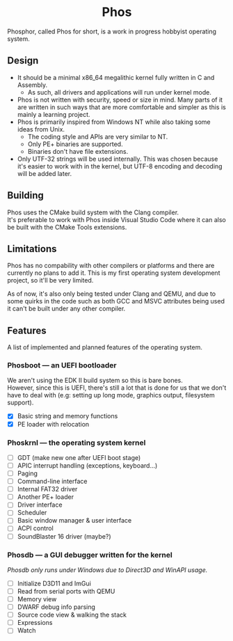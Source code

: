 <h1 align="center">Phos</h1>

Phosphor, called Phos for short, is a work in progress hobbyist operating system.

## Design

- It should be a minimal x86_64 megalithic kernel fully written in C and Assembly.
	- As such, all drivers and applications will run under kernel mode.
- Phos is not written with security, speed or size in mind. Many parts of it are written in such ways that are more comfortable and simpler as this is mainly a learning project.
- Phos is primarily inspired from Windows NT while also taking some ideas from Unix.
	- The coding style and APIs are very similar to NT.
	- Only PE+ binaries are supported.
	- Binaries don't have file extensions.
- Only UTF-32 strings will be used internally. This was chosen because it's easier to work with in the kernel, but UTF-8 encoding and decoding will be added later.

## Building

Phos uses the CMake build system with the Clang compiler. \
It's preferable to work with Phos inside Visual Studio Code where it can also be built with the CMake Tools extensions.

## Limitations

Phos has no compability with other compilers or platforms and there are currently no plans to add it. This is my first operating system development project, so it'll be very limited.

As of now, it's also only being tested under Clang and QEMU, and due to some quirks in the code such as both GCC and MSVC attributes being used it can't be built under any other compiler.

## Features

A list of implemented and planned features of the operating system.

### Phosboot &mdash; an UEFI bootloader

We aren't using the EDK II build system so this is bare bones. \
However, since this is UEFI, there's still a lot that is done for us that we don't have to deal with (e.g: setting up long mode, graphics output, filesystem support).

- [x] Basic string and memory functions
- [x] PE loader with relocation

### Phoskrnl &mdash; the operating system kernel

- [ ] GDT (make new one after UEFI boot stage)
- [ ] APIC interrupt handling (exceptions, keyboard...)
- [ ] Paging
- [ ] Command-line interface
- [ ] Internal FAT32 driver
- [ ] Another PE+ loader
- [ ] Driver interface
- [ ] Scheduler
- [ ] Basic window manager & user interface
- [ ] ACPI control
- [ ] SoundBlaster 16 driver (maybe?)

### Phosdb &mdash; a GUI debugger written for the kernel

*Phosdb only runs under Windows due to Direct3D and WinAPI usage.*

- [ ] Initialize D3D11 and ImGui
- [ ] Read from serial ports with QEMU
- [ ] Memory view
- [ ] DWARF debug info parsing
- [ ] Source code view & walking the stack
- [ ] Expressions
- [ ] Watch